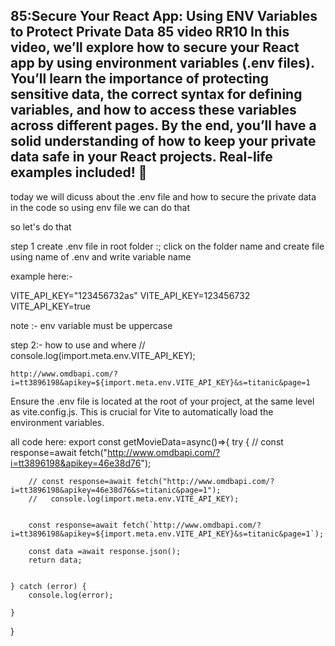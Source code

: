 ****85:Secure Your React App: Using ENV Variables to Protect Private Data 85 video RR10****
In this video, we’ll explore how to secure your React app by using environment variables (.env files). You’ll learn the importance of protecting sensitive data, the correct syntax for defining variables, and how to access these variables across different pages. By the end, you’ll have a solid understanding of how to keep your private data safe in your React projects. Real-life examples included! 💸
---------------------

today we will dicuss about the .env file and how to secure the private data in the code 
so using env file we can do that

so let's do that 

step 1 create .env file in root folder :; click on the folder name and create file using name of .env and write variable name 

example here:-

VITE_API_KEY="123456732as"
VITE_API_KEY=123456732
VITE_API_KEY=true


note :- env variable must be uppercase

step 2:- how to use and where
    //   console.log(import.meta.env.VITE_API_KEY);
    
`http://www.omdbapi.com/?i=tt3896198&apikey=${import.meta.env.VITE_API_KEY}&s=titanic&page=1`




Ensure the .env file is located at the root of your project,
at the same level as vite.config.js. This is crucial for Vite
to automatically load the environment variables.


all code here:
export const getMovieData=async()=>{
    try {
        // const response=await fetch("http://www.omdbapi.com/?i=tt3896198&apikey=46e38d76");
 

        // const response=await fetch("http://www.omdbapi.com/?i=tt3896198&apikey=46e38d76&s=titanic&page=1");
        //   console.log(import.meta.env.VITE_API_KEY);
          

        const response=await fetch(`http://www.omdbapi.com/?i=tt3896198&apikey=${import.meta.env.VITE_API_KEY}&s=titanic&page=1`);
       
        const data =await response.json();
        return data;


    } catch (error) {
        console.log(error);
        
    }
}